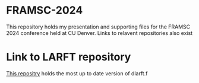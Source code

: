 # FRAMSC-2024
This repository holds my presentation and supporting files for the FRAMSC 2024 conference held at CU Denver. Links to relavent repositories also exist

# Link to LARFT repository
[This repositry](https://github.com/jprhyne/Fall23) holds the most up to date version of dlarft.f 
